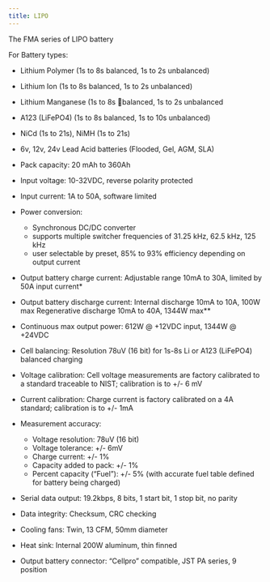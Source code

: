 ```yaml
---
title: LIPO
---
```


The FMA series of LIPO battery

For Battery types:

- Lithium Polymer (1s to 8s balanced, 1s to 2s unbalanced)
- Lithium Ion (1s to 8s balanced, 1s to 2s unbalanced)
- Lithium Manganese (1s to 8s balanced, 1s to 2s unbalanced
- A123 (LiFePO4) (1s to 8s balanced, 1s to 10s unbalanced)
- NiCd (1s to 21s), NiMH (1s to 21s)
- 6v, 12v, 24v Lead Acid batteries (Flooded, Gel, AGM, SLA)

- Pack capacity: 20 mAh to 360Ah
- Input voltage: 10-32VDC, reverse polarity protected
- Input current: 1A to 50A, software limited

- Power conversion:
  - Synchronous DC/DC converter
  - supports multiple switcher frequencies of 31.25 kHz, 62.5 kHz, 125 kHz
  - user selectable by preset, 85% to 93% efficiency depending on output current
- Output battery charge current: Adjustable range 10mA to 30A, limited by 50A input current*
- Output battery discharge current: Internal discharge 10mA to 10A, 100W max Regenerative discharge 10mA to 40A, 1344W max**
- Continuous max output power: 612W @ +12VDC input, 1344W @ +24VDC
- Cell balancing: Resolution 78uV (16 bit) for 1s-8s Li or A123 (LiFePO4) balanced charging
- Voltage calibration: Cell voltage measurements are factory calibrated to a standard traceable to NIST; calibration is to +/- 6 mV
- Current calibration: Charge current is factory calibrated on a 4A standard; calibration is to +/- 1mA
- Measurement accuracy:
  - Voltage resolution: 78uV (16 bit)
  - Voltage tolerance: +/- 6mV
  - Charge current: +/- 1%
  - Capacity added to pack: +/- 1%
  - Percent capacity (“Fuel”): +/- 5% (with accurate fuel table defined for battery being charged)
- Serial data output: 19.2kbps, 8 bits, 1 start bit, 1 stop bit, no parity
- Data integrity: Checksum, CRC checking
- Cooling fans: Twin, 13 CFM, 50mm diameter
- Heat sink: Internal 200W aluminum, thin finned
- Output battery connector: “Cellpro” compatible, JST PA series, 9 position